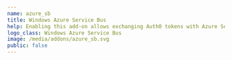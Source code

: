 ```yaml
---
name: azure_sb
title: Windows Azure Service Bus
help: Enabling this add-on allows exchanging Auth0 tokens with Azure Service Bus Shared Access Signature tokens that can be used to call their APIs.
logo_class: Windows Azure Service Bus
image: /media/addons/azure_sb.svg
public: false
---
```

